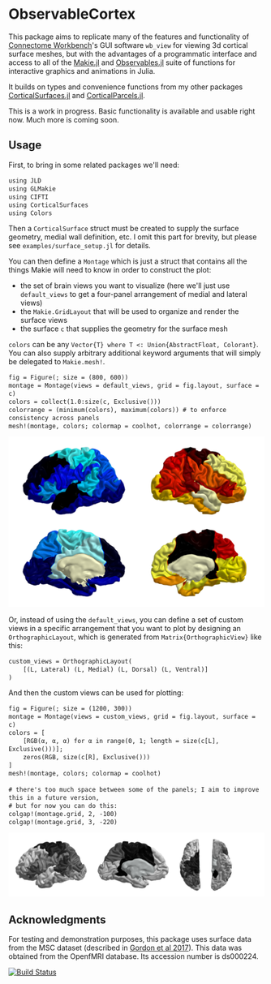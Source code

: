# ObservableCortex
This package aims to replicate many of the features and functionality of [Connectome Workbench](https://humanconnectome.org/software/connectome-workbench)'s GUI software `wb_view` for viewing 3d cortical surface meshes, but with the advantages of a programmatic interface and access to all of the [Makie.jl](https://docs.makie.org/stable/) and [Observables.jl](https://juliagizmos.github.io/Observables.jl/stable/) suite of functions for interactive graphics and animations in Julia.

It builds on types and convenience functions from my other packages [CorticalSurfaces.jl](https://github.com/myersm0/CorticalSurfaces.jl) and [CorticalParcels.jl](https://github.com/myersm0/CorticalParcels.jl).

This is a work in progress. Basic functionality is available and usable right now. Much more is coming soon.

## Usage
First, to bring in some related packages we'll need:
```
using JLD
using GLMakie
using CIFTI
using CorticalSurfaces
using Colors
```

Then a `CorticalSurface` struct must be created to supply the surface geometry, medial wall definition, etc. I omit this part for brevity, but please see `examples/surface_setup.jl` for details.

You can then define a `Montage` which is just a struct that contains all the things Makie will need to know in order to construct the plot:
- the set of brain views you want to visualize (here we'll just use `default_views` to get a four-panel arrangement of medial and lateral views)
- the `Makie.GridLayout` that will be used to organize and render the surface views
- the surface `c` that supplies the geometry for the surface mesh

`colors` can be any `Vector{T} where T <: Union{AbstractFloat, Colorant}`. You can also supply arbitrary additional keyword arguments that will simply be delegated to `Makie.mesh!`.
```
fig = Figure(; size = (800, 600))
montage = Montage(views = default_views, grid = fig.layout, surface = c)
colors = collect(1.0:size(c, Exclusive()))
colorrange = (minimum(colors), maximum(colors)) # to enforce consistency across panels
mesh!(montage, colors; colormap = coolhot, colorrange = colorrange)
```
![demo1](https://github.com/myersm0/ObservableCortex.jl/blob/main/examples/demo1.png)

Or, instead of using the `default_views`, you can define a set of custom views in a specific arrangement that you want to plot by designing an `OrthographicLayout`, which is generated from `Matrix{OrthographicView}` like this:
```
custom_views = OrthographicLayout(
	[(L, Lateral) (L, Medial) (L, Dorsal) (L, Ventral)]
)
```

And then the custom views can be used for plotting:
```
fig = Figure(; size = (1200, 300))
montage = Montage(views = custom_views, grid = fig.layout, surface = c)
colors = [
	[RGB(α, α, α) for α in range(0, 1; length = size(c[L], Exclusive()))];
	zeros(RGB, size(c[R], Exclusive()))
]
mesh!(montage, colors; colormap = coolhot)

# there's too much space between some of the panels; I aim to improve this in a future version,
# but for now you can do this:
colgap!(montage.grid, 2, -100)
colgap!(montage.grid, 3, -220)
```
![demo3](https://github.com/myersm0/ObservableCortex.jl/blob/main/examples/demo3.png)

## Acknowledgments
For testing and demonstration purposes, this package uses surface data from the MSC dataset (described in [Gordon et al 2017](https://www.cell.com/neuron/fulltext/S0896-6273(17)30613-X)). This data was obtained from the OpenfMRI database. Its accession number is ds000224.

[![Build Status](https://github.com/myersm0/ObservableCortex.jl/actions/workflows/CI.yml/badge.svg?branch=main)](https://github.com/myersm0/ObservableCortex.jl/actions/workflows/CI.yml?query=branch%3Amain)
